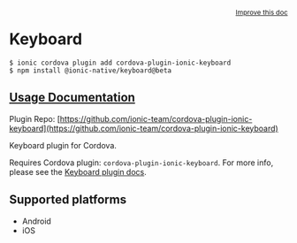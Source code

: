 <a style="float:right;font-size:12px;" href="http://github.com/ionic-team/ionic-native/edit/master/src/@ionic-native/plugins/keyboard/index.ts#L2">
  Improve this doc
</a>

# Keyboard

```
$ ionic cordova plugin add cordova-plugin-ionic-keyboard
$ npm install @ionic-native/keyboard@beta
```

## [Usage Documentation](https://ionicframework.com/docs/native/keyboard/)

Plugin Repo: [https://github.com/ionic-team/cordova-plugin-ionic-keyboard](https://github.com/ionic-team/cordova-plugin-ionic-keyboard)

Keyboard plugin for Cordova.

Requires Cordova plugin: `cordova-plugin-ionic-keyboard`. For more info, please see the [Keyboard plugin docs](https://github.com/ionic-team/cordova-plugin-ionic-keyboard).

## Supported platforms
- Android
- iOS



